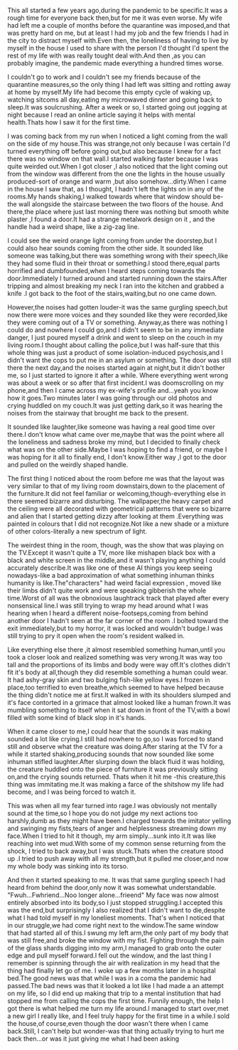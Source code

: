 This all started a few years ago,during the pandemic to be specific.It was a rough time for everyone back then,but for me it was even worse. My wife had left me a couple of months before the quarantine was imposed,and that was pretty hard on me, but at least I had my job and the few friends I had in the city to distract myself with.Even then, the loneliness of having to live by myself in the house I used to share with the person I'd thought I'd spent the rest of my life with was really tought deal with.And then ,as you can probably imagine, the pandemic made everything a hundred times worse.

I couldn't go to work and I couldn't see my friends because of the quarantine measures,so the only thing I had left was sitting and rotting away at home by myself.My life had become this empty cycle of waking up, watching sitcoms all day,eating my microwaved dinner and going back to sleep.It was soulcrushing.
After a week or so, I started going out jogging at night because I read an online article saying it helps with mental health.Thats how I saw it for the first time.

I was coming back from my run when I noticed a light coming from the wall on the side of my house.This was strange,not only because I was certain I'd turned everything off before going out,but also because I knew for a fact there was no window on that wall.I started walking faster because I was quite weirded out.When I got closer ,I also noticed that the light coming out from the window was different from the one the lights in the house usually produced-sort of orange and warm ,but also somehow...dirty.When I came in the house I saw that, as I thought, I hadn't left the lights on in any of the rooms.My hands shaking,I walked towards where that window should be-the wall alongside the staircase between the two floors of the house. And there,the place where just last morning there was nothing but smooth white plaster ,I found a door.It had a strange metalwork design on it , and the handle had a weird shape, like a zig-zag line.

I could see the weird orange light coming from under the doorstep,but I could also hear sounds coming from the other side. It sounded like someone was talking,but there was something wrong with their speech,like they had some fluid in their throat or something.I stood there,equal parts horrified and dumbfounded,when I heard steps coming towards the door.Immediately I turned around and started running down the stairs.After tripping and almost breaking my neck I ran into the kitchen and grabbed a knife .I got back to the foot of the stairs,waiting,but no one came down.

However,the noises had gotten louder-it was the same gurgling speech,but now there were more voices and they sounded like they were recorded,like they were coming out of a TV or something.
Anyway,as there was nothing I could do and nowhere I could go,and I didn't seem to be in any immediate danger, I just poured myself a drink and went to sleep on the couch in my living room.I thought about calling the police,but I was half-sure that this whole thing was just a product of some isolation-induced psychosis,and I didn't want the cops to put me  in an asylum or something.
The door was still there the next day,and the noises started again at night,but it didn't bother me, so I just started to ignore it after a while.
Where everything went wrong was about a week or so after that first incident.I was doomscrolling on my phone,and then I came across my ex-wife's profile and...yeah you know how it goes.Two minutes later I was going through our old photos and crying huddled on my couch.It was just getting dark,so it was hearing the noises from the stairway that brought me back to the present.

It sounded like laughter,like someone was having a real good time over there.I don't know what came over me,maybe that was the point where all the loneliness and sadness broke my mind, but I decided to finally check what was on the other side.Maybe I was hoping to find a friend, or maybe I was hoping for it all to finally end, I don't know.Either way ,I got to the door and pulled on the weirdly shaped handle.

The first thing I noticed about the room before me was that the layout was very similar to that of my living room downstairs,down to the placement of the furniture.It did not feel familiar or welcoming,though-everything else in there seemed bizarre and disturbing.
The wallpaper,the heavy carpet and the ceiling were all decorated with geometrical patterns that were so bizarre and alien that I started getting dizzy after looking at them  .Everything was painted in colours that I did not recognize.Not like a new shade or a mixture of other colors-literally a new spectrum of light.

The weirdest thing in the room, though, was the show that was playing on the TV.Except it wasn't quite a TV, more like mishapen black box with a black and white screen in the middle,and it wasn't playing anything I could accurately describe.It was like one of these AI things you keep seeing nowadays-like a bad approximation of what something inhuman thinks humanity is like.The"characters" had weird facial expression , moved like their limbs didn't quite work and were speaking gibberish the whole time.Worst of all was the obnoxious laughtrack track that played after every nonsensical line.I was still trying to wrap my head around what I was hearing when I heard a different noise-footseps,coming from behind another door I hadn't seen at the far corner of the room .I bolted toward the exit immediately,but to my horror, it was locked and wouldn't budge.I was still trying to pry it open when the room's resident walked in.

Like everything else there ,it almost resembled something human,until you took a closer look and realized something was very wrong.It  was way too tall and the proportions of its limbs and body were way off.It's clothes didn't fit it's body at all,though they did resemble something a human could wear.
It had ashy-gray skin and two bulging fish-like yellow eyes.I frozen in place,too terrified to even breathe,which seemed to have helped because the thing didn't notice me at first.It walked in with its shoulders slumped and it's face contorted in a grimace that almost looked like a human frown.It was mumbling something to itself when it sat down in front of the TV,with a bowl filled with some kind of black slop in it's hands.

When it came closer to me,I could hear that the sounds it was making sounded a lot like crying.I still had nowhere to go,so I was forced to stand still and observe what the creature was doing.After staring at the TV for a while it started shaking,producing sounds that now sounded like some inhuman stifled laughter.After slurping down the black fluid it was holding, the creature huddled onto the piece of furniture it was previously sitting on,and the crying sounds returned.
Thats when it hit me -this creature,this thing was immitating me.It was making a farce of the shitshow my life had become, and I was being forced to watch it.

This was when all my fear turned into rage.I was obviously not mentally sound at the time,so I hope you do not judge my next actions too harshly,dumb as they might have been.I charged towards the imitator yelling and swinging my fists,tears of anger and helplessness streaming down my face.When I tried to hit it though, my arm simply...sunk into it.It was like reaching into wet mud.With some of my common sense returning from the shock, I tried to back away,but I was stuck.Thats when the creature stood up .I tried to push away with all my strength,but it pulled me closer,and now my whole body was sinking into its torso.

And then it started speaking to me.
It was that same gurgling speech I had heard from behind the door,only now it was somewhat understandable.
"Fwuh...Fwhriend...Noo longer alone...frieend"
My face was now almost entirely absorbed into its body,so I just stopped struggling.I accepted this was the end,but surprisingly I also realized that I didn't want to die,despite what I had told myself in my loneliest moments.
That's when I noticed that in our struggle,we had come right next to the window.The same window that had started all of this.I swung my left arm,the only part of my body that was still free,and broke the window with my fist. Fighting through the pain of the glass shards digging into my arm,I managed to grab onto the outer edge and pull myself forward.I fell out the window, and the last thing I remember is spinning through the air with realization in my head that the thing had finally let go of me.
I woke up a few months later in a hospital bed.The good news was that while I was in a coma the pandemic had passed.The bad news was that it looked a lot like I had made a an attempt on my life, so I did end up making that trip to a mental institution that had stopped me from calling the cops the first time.
Funnily enough, the help I got there is what helped me turn my life around.I managed to start over,met a new girl I really like, and I feel truly happy for the first time in a while.I sold the house,of course,even though the door wasn't there when I came back.Still, I can't help but wonder-was that thing actually trying to hurt me back then...or was it just giving me what I had been asking